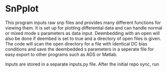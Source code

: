 # SnPplot


This program inputs raw snp files and provides many different functions for
viewing them. It is set up for plotting differential data and can handle normal
or mixed mode s parameters as data input. Deembedding with an open will also
be done if deembed is set to true and a directory of open files is given. The
code will scan the open directory for a file with identical DC bias conditions
and save the deembedded s parameters in a seperate file for easy export to
other programs such as ADS or Matlab. 

Inputs are stored in a separate inputs.py file. After the initial repo sync, run 

